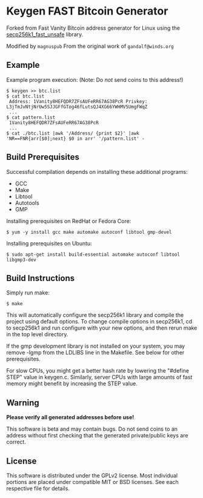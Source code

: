 Keygen FAST Bitcoin Generator
===============

Forked from Fast Vanity Bitcoin address generator for Linux using the
[secp256k1_fast_unsafe](https://github.com/llamasoft/secp256k1_fast_unsafe) library.

Modified by `magnuspub` From the original work of `gandalf@winds.org`

Example
-------
Example program execution:
(Note: Do _not_ send coins to this address!)

    $ keygen >> btc.list
    $ cat btc.list
     Address: 1Vanity8HEFQDR7ZFsAUFeRR67AG38PcR Privkey: L3jTmJvNtjNrUw5SJJGFfGTog46fLutsQJ4XG66YWHMV5UmgFWqZ
     ...
    $ cat pattern.list
     1Vanity8HEFQDR7ZFsAUFeRR67AG38PcR
     ...
    $ cat ./btc.list |awk '/Address/ {print $2}' |awk 'NR==FNR{arr[$0];next} $0 in arr' '/pattern.list' -

Build Prerequisites
-------------------
Successful compilation depends on installing these additional programs:

* GCC
* Make
* Libtool
* Autotools
* GMP

Installing prerequisites on RedHat or Fedora Core:

    $ yum -y install gcc make automake autoconf libtool gmp-devel

Installing prerequisites on Ubuntu:

    $ sudo apt-get install build-essential automake autoconf libtool libgmp3-dev

Build Instructions
------------------
Simply run make:

    $ make

This will automatically configure the secp256k1 library and compile the
project using default options. To change compile options in secp256k1, cd to
secp256k1 and run configure with your new options, and then rerun make in the
top level directory.

If the gmp development library is not installed on your system, you may remove
-lgmp from the LDLIBS line in the Makefile. See below for other prerequisites.

For slow CPUs, you might get a better hash rate by lowering the "#define STEP"
value in keygen.c. Similarly, server CPUs with large amounts of fast memory
might benefit by increasing the STEP value.

Warning
-------
**Please verify all generated addresses before use!**

This software is beta and may contain bugs. Do not send coins to an address
without first checking that the generated private/public keys are correct.

License
-------
This software is distributed under the GPLv2 license. Most individual portions
are placed under compatible MIT or BSD licenses. See each respective file for
details.

